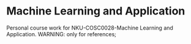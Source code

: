 # Machine Learning and Application
Personal course work for NKU-COSC0028-Machine Learning and Application. WARNING: only for references;

